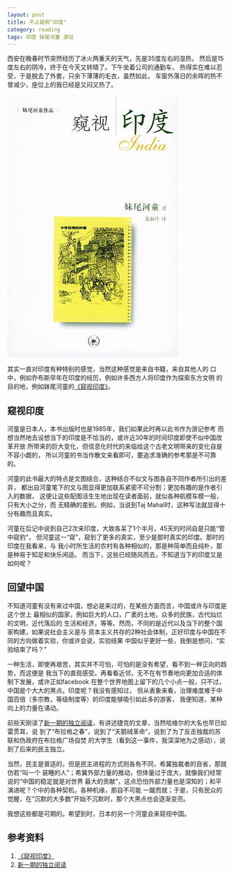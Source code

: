 ```yaml
---
layout: post
title: 不止窥视"印度"
category: reading
tags: 印度 妹尾河童 游记
---
```


西安在晚春时节突然经历了冰火两重天的天气，先是35度左右的湿热，
然后是15度左右的阴冷，终于在今天又转晴了。下午坐着公司的通勤车，
热得实在难以忍受，于是脱去了外套，只余下薄薄的毛衣，虽然如此，
车窗外落日的余晖的热不曾减少，座位上的我已经是又闷又热了。

![yindu](/assets/images/kuishiyindu.jpg)

其实一直对印度有种特别的感觉，当然这种感觉是来自书籍，来自其他人的
口中，例如乔布斯早年在印度的经历，例如许多西方人将印度作为探索东方文明
的目的地，例如妹尾河童的[《窥视印度》][《窥视印度》]。

## 窥视印度

河童是日本人，本书出版时也是1985年，我们如果此时再以此书作为游记参考
而想当然地去设想当下的印度是不恰当的，或许近30年的时间印度即使不似中国改革开放
所带来的巨大变化，但信息化时代的来临给这个古老文明带来的变化自是不容小觑的，
所以河童的书当作散文来看即可，要追求准确的参考那是不可靠的。

河童的此书最大的特点是文图结合，这种结合不似文与图各自不同作者所引出的差异，
都出自河童笔下的文与图显得更加联系紧密不可分割；更加有趣的是作者引入的数据，
这便让这些配图活生生地出现在读者面前，就似各种航模车模一般，只有大小之分，而
无精确的差别。例如，当说到Taj Mahal时，这种写法就显得十分有趣而且真实。

河童在后记中说到自己2次来印度，大致各呆了1个半月，45天的时间自是只能“管中窥豹”，
但河童这一“窥”，窥到了更多的真实，至少是那时真实的印度。那时的印度在我看来，与
我小时所生活的农村有各种相似的，那是种简单而且纯朴，那是种易于知足和快乐闲适。
而当下，这些已经随风而去，不知道当下的印度又是如何呢？

## 回望中国

不知道河童有没有来过中国，想必是来过的，在某些方面而言，中国或许与印度是这个世上
最相似的国家，例如巨大的人口，广袤的土地，众多的民族，古代灿烂的文明，近代落后的
生活和经济，等等。然而，不同的是近代以及当下的整个国家构建，如果说社会主义是与
资本主义共存的2种社会体制，正好印度与中国在不同的方向做着实验，你或许会说，实验结果
中国似乎更好一些，我倒是想问，“实验结束了吗？”

一种生活，即使再艰苦，其实并不可怕，可怕的是没有希望，看不到一种正向的趋势，而这便是
我当下的直观感受。再看看近邻，无不在有节奏地向更加合适的体制下发展，或许正如facebook
在整个世界地图上留下的几个小点一般，只不过，中国是个大大的黑点。印度呢？我没有感知过，
但从表象来看，治理难度难于中国百倍（多宗教，等级制度等）的印度能够吸引如此多的游客，
我便知道，某种向上的力量在涌动。

前些天刚读了[新一期的独立阅读][新一期的独立阅读]，有讲述捷克的文章，当然哈维尔的大名也早已如雷贯耳，说
到了“布拉格之春”，说到了“天鹅绒革命”，说到了为了反击独裁的苏联和伪政府在布拉格广场自焚
的大学生（看到这一事件，我深深地为之感动），说到了后来的民主独立。

当然，民主是普适的，但是民主进程的方式则各有不同，希冀独裁者的自省，那就仿若“叫一个
装睡的人”；希冀外部力量的推动，但体量过于庞大，就像我们经常说的“中国的稳定就是对世界
最大的贡献”，这点恐怕外部力量也是深知的；和平演进呢？个中的各种契机，各种机缘，那自不可能
一蹴而就；于是，只有民众的觉醒，在“沉默的大多数”开始不沉默时，那个大黑点也会逐渐变亮。

我想这些都是可期的。希望到时，日本的另一个河童会来窥视中国。


## 参考资料
1. [《窥视印度》][《窥视印度》]
2. [新一期的独立阅读][新一期的独立阅读]


[《窥视印度》]: http://book.douban.com/subject/1032645/
[新一期的独立阅读]: http://read.douban.com/ebook/790714/

